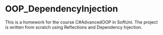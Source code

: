 # OOP_DependencyInjection
This is a homework for the course C#AdvancedOOP in SoftUni.
The project is written from scratch using Reflections and Dependency Injection.
